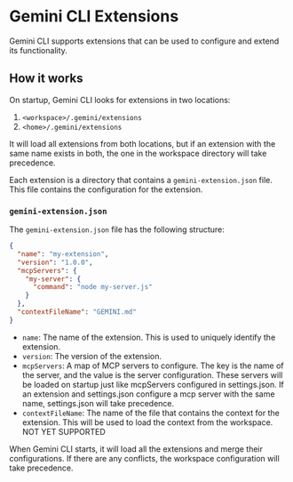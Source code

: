 # Gemini CLI Extensions

Gemini CLI supports extensions that can be used to configure and extend its functionality.

## How it works

On startup, Gemini CLI looks for extensions in two locations:

1.  `<workspace>/.gemini/extensions`
2.  `<home>/.gemini/extensions`

It will load all extensions from both locations, but if an extension with the same name exists in both, the one in the workspace directory will take precedence.

Each extension is a directory that contains a `gemini-extension.json` file. This file contains the configuration for the extension.

### `gemini-extension.json`

The `gemini-extension.json` file has the following structure:

```json
{
  "name": "my-extension",
  "version": "1.0.0",
  "mcpServers": {
    "my-server": {
      "command": "node my-server.js"
    }
  },
  "contextFileName": "GEMINI.md"
}
```

-   `name`: The name of the extension. This is used to uniquely identify the extension.
-   `version`: The version of the extension.
-   `mcpServers`: A map of MCP servers to configure. The key is the name of the server, and the value is the server configuration. These servers will be loaded on startup just like mcpServers configured in settings.json. If an extension and settings.json configure a mcp server with the same name, settings.json will take precedence.
-   `contextFileName`: The name of the file that contains the context for the extension. This will be used to load the context from the workspace. NOT YET SUPPORTED

When Gemini CLI starts, it will load all the extensions and merge their configurations. If there are any conflicts, the workspace configuration will take precedence. 
